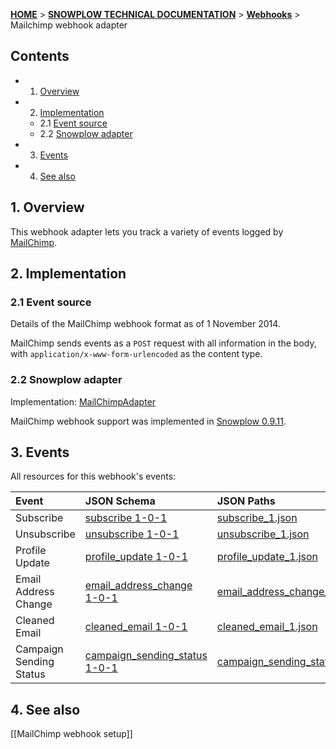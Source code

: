 <a name="top" />

[**HOME**](Home) > [**SNOWPLOW TECHNICAL DOCUMENTATION**](Snowplow-technical-documentation) > [**Webhooks**](Webhooks) > Mailchimp webhook adapter

## Contents

- 1. [Overview](#overview)
- 2. [Implementation](#implementation)
  - 2.1 [Event source](#source)
  - 2.2 [Snowplow adapter](#adapter)
- 3. [Events](#events)
- 4. [See also](#see-also)

<a name="overview" />

## 1. Overview

This webhook adapter lets you track a variety of events logged by [MailChimp][mailchimp-website].

<a name="implementation" />

## 2. Implementation

<a name="source" />

### 2.1 Event source

Details of the MailChimp webhook format as of 1 November 2014.

MailChimp sends events as a `POST` request with all information in the body, with `application/x-www-form-urlencoded` as the content type.

<a name="adapter" />

### 2.2 Snowplow adapter

Implementation: [MailChimpAdapter][mailchimp-adapter]

MailChimp webhook support was implemented in [Snowplow 0.9.11][snowplow-0.9.11].

<a name="events" />

## 3. Events

All resources for this webhook's events:

| **Event**      | **JSON Schema**                                  | **JSON Paths**                                    | **Redshift Table**                                     |
|:---------------|:-------------------------------------------------|:--------------------------------------------------|:-------------------------------------------------------|
| Subscribe               | [subscribe 1-0-1][subscribe-json-schema]               | [subscribe_1.json][subscribe-json-paths]               | [com_mailchimp_subscribe_1.sql][subscribe-sql]               |
| Unsubscribe             | [unsubscribe 1-0-1][unsubscribe-json-schema]           | [unsubscribe_1.json][unsubscribe-json-paths]           | [com_mailchimp_unsubscribe_1.sql][unsubscribe-sql]           |
| Profile Update          | [profile_update 1-0-1][profile-json-schema]            | [profile_update_1.json][profile-json-paths]            | [com_mailchimp_profile_update_1.sql][profile-sql]            |
| Email Address Change    | [email_address_change 1-0-1][email-change-json-schema] | [email_address_change_1.json][email-change-json-paths] | [com_mailchimp_email_address_change_1.sql][email-change-sql] |
| Cleaned Email           | [cleaned_email 1-0-1][email-clean-json-schema]         | [cleaned_email_1.json][email-clean-json-paths]         | [com_mailchimp_cleaned_email.sql][email-clean-sql]         |
| Campaign Sending Status | [campaign_sending_status 1-0-1][campaign-json-schema]  | [campaign_sending_status_1.json][campaign-json-paths]  | [com_mailchimp_campaign_sending_status_1.sql][campaign-sql]  |

<a name="see-also" />

## 4. See also

[[MailChimp webhook setup]]

[mailchimp-website]: http://mailchimp.com/

[mailchimp-adapter]: https://github.com/snowplow/snowplow/blob/master/3-enrich/scala-common-enrich/src/main/scala/com.snowplowanalytics.snowplow.enrich/common/adapters/registry/MailchimpAdapter.scala
[snowplow-0.9.11]: https://github.com/snowplow/snowplow/releases/tag/0.9.11

[subscribe-json-schema]: https://github.com/snowplow/iglu-central/tree/master/schemas/com.mailchimp/subscribe/jsonschema/1-0-0
[subscribe-json-paths]: https://github.com/snowplow/snowplow/tree/master/4-storage/redshift-storage/jsonpaths/com.mailchimp/subscribe_1.json
[subscribe-sql]: https://github.com/snowplow/snowplow/tree/master/4-storage/redshift-storage/sql/com.mailchimp/subscribe_1.sql

[unsubscribe-json-schema]: https://github.com/snowplow/iglu-central/tree/master/schemas/com.mailchimp/unsubscribe/jsonschema/1-0-0
[unsubscribe-json-paths]: https://github.com/snowplow/snowplow/tree/master/4-storage/redshift-storage/jsonpaths/com.mailchimp/unsubscribe_1.json
[unsubscribe-sql]: https://github.com/snowplow/snowplow/tree/master/4-storage/redshift-storage/sql/com.mailchimp/unsubscribe_1.sql

[profile-json-schema]: https://github.com/snowplow/iglu-central/tree/master/schemas/com.mailchimp/profile_update/jsonschema/1-0-0
[profile-json-paths]: https://github.com/snowplow/snowplow/tree/master/4-storage/redshift-storage/jsonpaths/com.mailchimp/profile_update_1.json
[profile-sql]: https://github.com/snowplow/snowplow/tree/master/4-storage/redshift-storage/sql/com.mailchimp/profile_update_1.sql

[email-change-json-schema]: https://github.com/snowplow/iglu-central/tree/master/schemas/com.mailchimp/email_address_change/jsonschema/1-0-0
[email-change-json-paths]: https://github.com/snowplow/snowplow/tree/master/4-storage/redshift-storage/jsonpaths/com.mailchimp/email_address_change_1.json
[email-change-sql]: https://github.com/snowplow/snowplow/tree/master/4-storage/redshift-storage/sql/com.mailchimp/email_address_change_1.sql

[email-clean-json-schema]: https://github.com/snowplow/iglu-central/tree/master/schemas/com.mailchimp/cleaned_email/jsonschema/1-0-0
[email-clean-json-paths]: https://github.com/snowplow/snowplow/tree/master/4-storage/redshift-storage/jsonpaths/com.mailchimp/cleaned_email_1.json
[email-clean-sql]: https://github.com/snowplow/snowplow/tree/master/4-storage/redshift-storage/sql/com.mailchimp/cleaned_email_1.sql

[campaign-json-schema]: https://github.com/snowplow/iglu-central/tree/master/schemas/com.mailchimp/campaign_sending_status/jsonschema/1-0-0
[campaign-json-paths]: https://github.com/snowplow/snowplow/tree/master/4-storage/redshift-storage/jsonpaths/com.mailchimp/campaign_sending_status_1.json
[campaign-sql]: https://github.com/snowplow/snowplow/tree/master/4-storage/redshift-storage/sql/com.mailchimp/campaign_sending_status_1.sql
